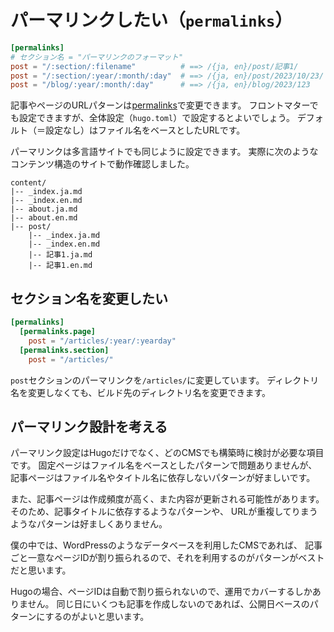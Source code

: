 # パーマリンクしたい（``permalinks``）

```toml
[permalinks]
# セクション名 = "パーマリンクのフォーマット"
post = "/:section/:filename"          # ==> /{ja, en}/post/記事1/
post = "/:section/:year/:month/:day"  # ==> /{ja, en}/post/2023/10/23/
post = "/blog/:year/:month/:day"      # ==> /{ja, en}/blog/2023/123
```

記事やページのURLパターンは[permalinks](https://gohugo.io/content-management/urls/#permalinks)で変更できます。
フロントマターでも設定できますが、全体設定（``hugo.toml``）で設定するとよいでしょう。
デフォルト（＝設定なし）はファイル名をベースとしたURLです。

パーマリンクは多言語サイトでも同じように設定できます。
実際に次のようなコンテンツ構造のサイトで動作確認しました。

```console
content/
|-- _index.ja.md
|-- _index.en.md
|-- about.ja.md
|-- about.en.md
|-- post/
    |-- _index.ja.md
    |-- _index.en.md
    |-- 記事1.ja.md
    |-- 記事1.en.md
```

## セクション名を変更したい

```toml
[permalinks]
  [permalinks.page]
    post = "/articles/:year/:yearday"
  [permalinks.section]
    post = "/articles/"
```

``post``セクションのパーマリンクを``/articles/``に変更しています。
ディレクトリ名を変更しなくても、ビルド先のディレクトリ名を変更できます。

## パーマリンク設計を考える

パーマリンク設定はHugoだけでなく、どのCMSでも構築時に検討が必要な項目です。
固定ページはファイル名をベースとしたパターンで問題ありませんが、
記事ページはファイル名やタイトル名に依存しないパターンが好ましいです。

また、記事ページは作成頻度が高く、また内容が更新される可能性があります。
そのため、記事タイトルに依存するようなパターンや、
URLが重複してりまうようなパターンは好ましくありません。

僕の中では、WordPressのようなデータベースを利用したCMSであれば、
記事ごと一意なページIDが割り振られるので、それを利用するのがパターンがベストだと思います。

Hugoの場合、ページIDは自動で割り振られないので、運用でカバーするしかありません。
同じ日にいくつも記事を作成しないのであれば、公開日ベースのパターンにするのがよいと思います。
